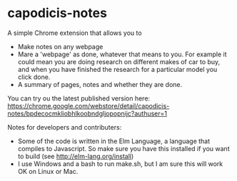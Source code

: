 # capodicis-notes
A simple Chrome extension that allows you to

* Make notes on any webpage
* Mare a 'webpage' as done, whatever that means to you. For example it could mean you are doing research on different makes of car to buy, and when you have finished the research for a particular model you click done.
* A summary of pages, notes and whether they are done.

You can try ou the latest published version here: https://chrome.google.com/webstore/detail/capodicis-notes/bpdecocmkliobhlkoobndgljopopnijc?authuser=1

Notes for developers and contributers:

* Some of the code is written in the Elm Language, a language that compiles to Javascript. So make sure you have this installed if you want to build (see http://elm-lang.org/install)
* I use Windows and a bash to run make.sh, but I am sure this will work OK on Linux or Mac.
